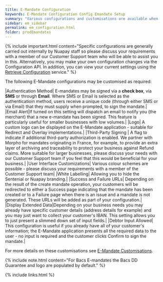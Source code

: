 ```yaml
---
title: E-Mandate Configuration
keywords: E-Mandate Configuration Config Emandate Setup
summary: "Various configurations and customisations are available when setting up your E-Mandates solution."
sidebar: em_sidebar
permalink: em_configuration.html
folder: prodEmandates
---
```


{% include important.html content="Specific configurations are generally carried out internally by Nuapay staff so please discuss your requirements with a member of our Customer Support team who will be able to assist you in this. Alternatively, you may make your own configuration changes via the Configuration API. In addition, you can view your current settings using the [Retrieve Configuration](em_retrieveconfig.html) service." %}

The following E-Mandate configurations may be customised as required:


|Authentication Method| E-mandates may be signed via a **check box**, via **SMS** or through **Email**. Where SMS or Email is selected as the authenticatioin method, users receive a unique code (through either SMS or via Email) that they must supply when prompted, to sign the mandate.|
|Email Alert|If turned on this setting will dispatch an email to notify you (the merchant) that a new e-mandate has been signed. This feature is particularly useful for smaller businesses with low volumes.|
|Logo| A custom logo can be displayed on the E-Mandate application - suitable for Redirect and Overlay implementations.|
|Third-Party Signing | A flag to indicate if additional third-party authorization is enabled. We partner with Morpho for mandates originating in France, for example, to provide an extra layer of archiving and traceability to protect your business against Refund claims. More suitable for larger businesses, please discuss your needs with our Customer Support team if you feel that this would be beneficial for your business.|
|User Interface Customizations| Various colour schemes are possible - please discuss your requirements with a member of the Customer Support team|
|White Labelling| Allowing you to hide the Sentenial or Nuapay branding.|
|Success and Failure URLs| Depending on the result of the create mandate operation, your customers will be redirected to either a Success page indicating that the mandate has been created or to a Failure page when there is an issue and a mandate is not generated. These URLs will be added as part of your configuration.|
|Display Extended Data|Depending on your business needs you may already have specific customer details (address details for example) and you may just want to collect your customer's IBAN. This setting allows you to just present a slimmed down set of input fields.|
|Debtor Input Allowed| This configuration is useful if you already have all of your customer's information; the E-Mandate application presents all the required data to the user - no input is required and the customer clicks Confirm to sign the mandate.|


For more details on these customisations see [E-Mandate Customisations](em_uicustomisations.html).


{% include note.html content="For Bacs E-mandates the Bacs DD Guarantee and logo are populated by default." %}


{% include links.html %}
